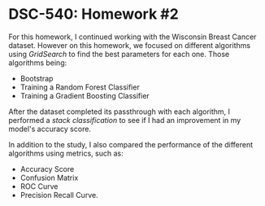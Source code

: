 # DSC-540: Homework #2

For this homework, I continued working with the Wisconsin Breast Cancer dataset. However on this homework, we focused on different algorithms using _GridSearch_ to find the best parameters for each one. Those algorithms being:

* Bootstrap
* Training a Random Forest Classifier
* Training a Gradient Boosting Classifier

After the dataset completed its passthrough with each algorithm, I performed a _stack classification_ to see if I had an improvement in my model's accuracy score.

In addition to the study, I also compared the performance of the different algorithms using metrics, such as:

* Accuracy Score
* Confusion Matrix
* ROC Curve
* Precision Recall Curve.
